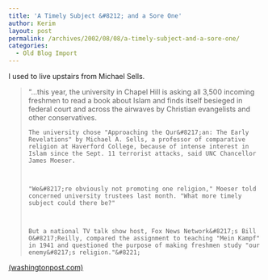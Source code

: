 ```yaml
---
title: 'A Timely Subject &#8212; and a Sore One'
author: Kerim
layout: post
permalink: /archives/2002/08/08/a-timely-subject-and-a-sore-one/
categories:
  - Old Blog Import
---
```

I used to live upstairs from Michael Sells.


>   &#8220;&#8230;this year, the university in Chapel Hill is asking all 3,500 incoming freshmen to read a book about Islam and finds itself besieged in federal court and across the airwaves by Christian evangelists and other conservatives. 
>   
>   
>     The university chose "Approaching the Qur&#8217;an: The Early Revelations" by Michael A. Sells, a professor of comparative religion at Haverford College, because of intense interest in Islam since the Sept. 11 terrorist attacks, said UNC Chancellor James Moeser.
>   
>   
>   
>     "We&#8217;re obviously not promoting one religion," Moeser told concerned university trustees last month. "What more timely subject could there be?"
>   
>   
>   
>     But a national TV talk show host, Fox News Network&#8217;s Bill O&#8217;Reilly, compared the assignment to teaching "Mein Kampf" in 1941 and questioned the purpose of making freshmen study "our enemy&#8217;s religion."&#8221;
>   


<a href="http://www.washingtonpost.com/wp-dyn/articles/A52484-2002Aug6.html" onclick="_gaq.push(['_trackEvent', 'outbound-article', 'http://www.washingtonpost.com/wp-dyn/articles/A52484-2002Aug6.html', '(washingtonpost.com)']);" >(washingtonpost.com)</a>

